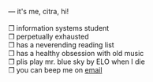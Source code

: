 — it's me, citra, hi!
</br>
</br>❒ information systems student
</br>❒ perpetually exhausted
</br>❒ has a neverending reading list 
</br>❒ has a healthy obsession with old music 
</br>❒ plis play mr. blue sky by ELO when I die
</br>❒ you can beep me on <a href="mailto:wecitra49@gmail.com">email</a>
